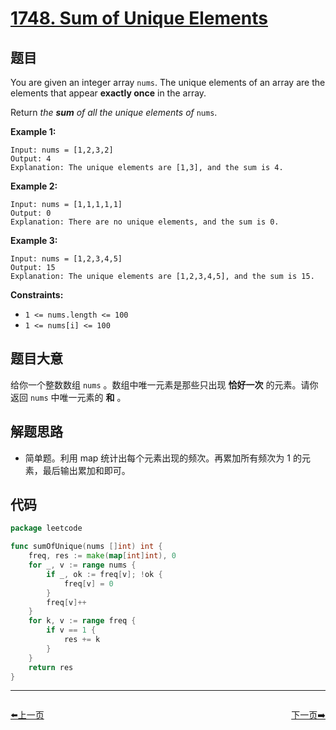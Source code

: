 # [1748. Sum of Unique Elements](https://leetcode.com/problems/sum-of-unique-elements/)


## 题目

You are given an integer array `nums`. The unique elements of an array are the elements that appear **exactly once** in the array.

Return *the **sum** of all the unique elements of* `nums`.

**Example 1:**

```
Input: nums = [1,2,3,2]
Output: 4
Explanation: The unique elements are [1,3], and the sum is 4.
```

**Example 2:**

```
Input: nums = [1,1,1,1,1]
Output: 0
Explanation: There are no unique elements, and the sum is 0.
```

**Example 3:**

```
Input: nums = [1,2,3,4,5]
Output: 15
Explanation: The unique elements are [1,2,3,4,5], and the sum is 15.
```

**Constraints:**

- `1 <= nums.length <= 100`
- `1 <= nums[i] <= 100`

## 题目大意

给你一个整数数组 `nums` 。数组中唯一元素是那些只出现 **恰好一次** 的元素。请你返回 `nums` 中唯一元素的 **和** 。

## 解题思路

- 简单题。利用 map 统计出每个元素出现的频次。再累加所有频次为 1 的元素，最后输出累加和即可。

## 代码

```go
package leetcode

func sumOfUnique(nums []int) int {
	freq, res := make(map[int]int), 0
	for _, v := range nums {
		if _, ok := freq[v]; !ok {
			freq[v] = 0
		}
		freq[v]++
	}
	for k, v := range freq {
		if v == 1 {
			res += k
		}
	}
	return res
}
```


----------------------------------------------
<div style="display: flex;justify-content: space-between;align-items: center;">
<p><a href="https://books.halfrost.com/leetcode/ChapterFour/1700~1799/1742.Maximum-Number-of-Balls-in-a-Box/">⬅️上一页</a></p>
<p><a href="https://books.halfrost.com/leetcode/ChapterFour/1700~1799/1752.Check-if-Array-Is-Sorted-and-Rotated/">下一页➡️</a></p>
</div>
